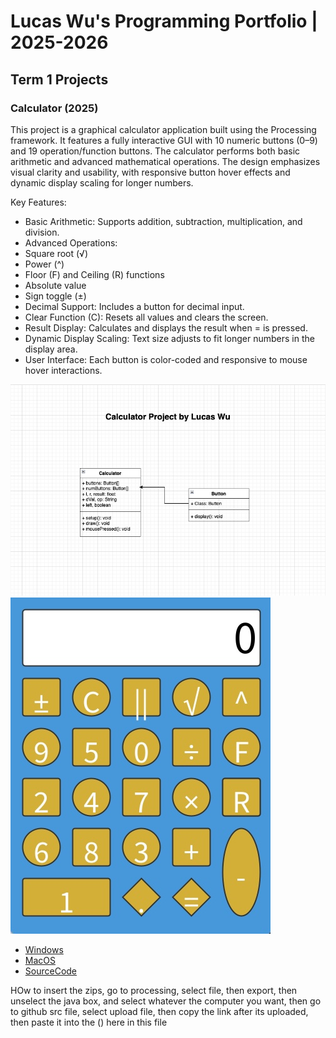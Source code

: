# Lucas Wu's Programming Portfolio | 2025-2026

## Term 1 Projects

### Calculator (2025)

This project is a graphical calculator application built using the Processing framework. It features a fully interactive GUI with 10 numeric buttons (0–9) and 19 operation/function buttons. The calculator performs both basic arithmetic and advanced mathematical operations. The design emphasizes visual clarity and usability, with responsive button hover effects and dynamic display scaling for longer numbers.

Key Features:

* Basic Arithmetic: Supports addition, subtraction, multiplication, and division.
* Advanced Operations:
* Square root (√)
* Power (^)
* Floor (F) and Ceiling (R) functions
* Absolute value
* Sign toggle (±)
* Decimal Support: Includes a button for decimal input.
* Clear Function (C): Resets all values and clears the screen.
* Result Display: Calculates and displays the result when = is pressed.
* Dynamic Display Scaling: Text size adjusts to fit longer numbers in the display area.
* User Interface: Each button is color-coded and responsive to mouse hover interactions.

![UML](https://github.com/FrozenTea11/Portfolio/blob/main/images/Drawiocalculator.png?raw=true)
![Calculator](https://github.com/FrozenTea11/Portfolio/blob/main/images/Calc2.jpg?raw=true)

* [Windows](https://github.com/FrozenTea11/Portfolio/blob/main/src/Calculator/windows-amd64.zip)
* [MacOS](https://github.com/FrozenTea11/Portfolio/blob/main/src/Calculator/macos-aarch64.zip)
* [SourceCode](https://github.com/FrozenTea11/Portfolio/tree/main/src/Calculator)


HOw to insert the zips, go to processing, select file, then export, then unselect the java box, and select whatever the computer you want, then go to github src file, select upload file, then copy the link after its uploaded, then paste it into the () here in this file
